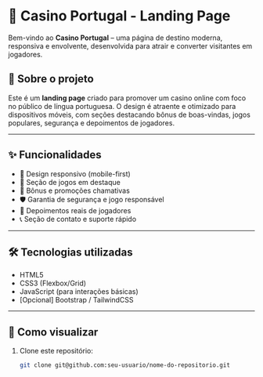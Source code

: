 # 🎰 Casino Portugal - Landing Page

Bem-vindo ao **Casino Portugal** – uma página de destino moderna, responsiva e envolvente, desenvolvida para atrair e converter visitantes em jogadores.

## 📌 Sobre o projeto

Este é um **landing page** criado para promover um casino online com foco no público de língua portuguesa. O design é atraente e otimizado para dispositivos móveis, com seções destacando bônus de boas-vindas, jogos populares, segurança e depoimentos de jogadores.

---

## ✨ Funcionalidades

- 📱 Design responsivo (mobile-first)
- 🎲 Seção de jogos em destaque
- 🎁 Bônus e promoções chamativas
- 🛡️ Garantia de segurança e jogo responsável
- 💬 Depoimentos reais de jogadores
- 📞 Seção de contato e suporte rápido

---

## 🛠️ Tecnologias utilizadas

- HTML5
- CSS3 (Flexbox/Grid)
- JavaScript (para interações básicas)
- [Opcional] Bootstrap / TailwindCSS

---

## 🚀 Como visualizar

1. Clone este repositório:
   ```bash
   git clone git@github.com:seu-usuario/nome-do-repositorio.git
